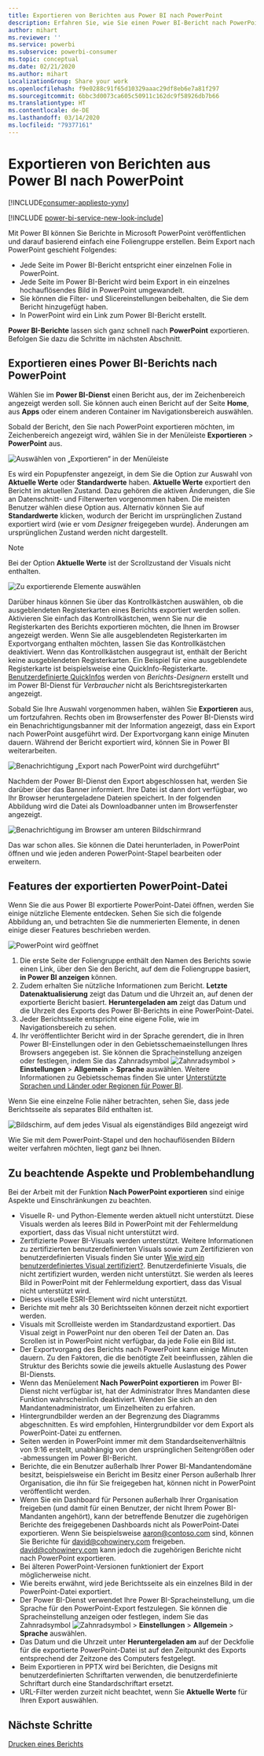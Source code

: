 ```yaml
---
title: Exportieren von Berichten aus Power BI nach PowerPoint
description: Erfahren Sie, wie Sie einen Power BI-Bericht nach PowerPoint exportieren.
author: mihart
ms.reviewer: ''
ms.service: powerbi
ms.subservice: powerbi-consumer
ms.topic: conceptual
ms.date: 02/21/2020
ms.author: mihart
LocalizationGroup: Share your work
ms.openlocfilehash: f9e0288c91f65d10329aaac29df8eb6e7a81f297
ms.sourcegitcommit: 6bbc3d0073ca605c50911c162dc9f58926db7b66
ms.translationtype: HT
ms.contentlocale: de-DE
ms.lasthandoff: 03/14/2020
ms.locfileid: "79377161"
---
```

# <a name="export-reports-from-power-bi-to-powerpoint"></a>Exportieren von Berichten aus Power BI nach PowerPoint

[!INCLUDE[consumer-appliesto-yyny](../includes/consumer-appliesto-yyny.md)]

[!INCLUDE [power-bi-service-new-look-include](../includes/power-bi-service-new-look-include.md)]

Mit Power BI können Sie Berichte in Microsoft PowerPoint veröffentlichen und darauf basierend einfach eine Foliengruppe erstellen. Beim Export nach PowerPoint geschieht Folgendes:

* Jede Seite im Power BI-Bericht entspricht einer einzelnen Folie in PowerPoint.
* Jede Seite im Power BI-Bericht wird beim Export in ein einzelnes hochauflösendes Bild in PowerPoint umgewandelt.
* Sie können die Filter- und Slicereinstellungen beibehalten, die Sie dem Bericht hinzugefügt haben.
* In PowerPoint wird ein Link zum Power BI-Bericht erstellt.

**Power BI-Berichte** lassen sich ganz schnell nach **PowerPoint** exportieren. Befolgen Sie dazu die Schritte im nächsten Abschnitt.

## <a name="export-your-power-bi-report-to-powerpoint"></a>Exportieren eines Power BI-Berichts nach PowerPoint
Wählen Sie im **Power BI-Dienst** einen Bericht aus, der im Zeichenbereich angezeigt werden soll. Sie können auch einen Bericht auf der Seite **Home**, aus **Apps** oder einem anderen Container im Navigationsbereich auswählen.

Sobald der Bericht, den Sie nach PowerPoint exportieren möchten, im Zeichenbereich angezeigt wird, wählen Sie in der Menüleiste **Exportieren** > **PowerPoint** aus.

![Auswählen von „Exportieren“ in der Menüleiste](media/end-user-powerpoint/power-bi-export.png)

Es wird ein Popupfenster angezeigt, in dem Sie die Option zur Auswahl von **Aktuelle Werte** oder **Standardwerte** haben. **Aktuelle Werte** exportiert den Bericht im aktuellen Zustand. Dazu gehören die aktiven Änderungen, die Sie an Datenschnitt- und Filterwerten vorgenommen haben. Die meisten Benutzer wählen diese Option aus. Alternativ können Sie auf **Standardwerte** klicken, wodurch der Bericht im ursprünglichen Zustand exportiert wird (wie er vom *Designer* freigegeben wurde). Änderungen am ursprünglichen Zustand werden nicht dargestellt.

> [!NOTE]
> Bei der Option **Aktuelle Werte** ist der Scrollzustand der Visuals nicht enthalten.

![Zu exportierende Elemente auswählen](media/end-user-powerpoint/power-bi-current-values.png)
 
Darüber hinaus können Sie über das Kontrollkästchen auswählen, ob die ausgeblendeten Registerkarten eines Berichts exportiert werden sollen. Aktivieren Sie einfach das Kontrollkästchen, wenn Sie nur die Registerkarten des Berichts exportieren möchten, die Ihnen im Browser angezeigt werden. Wenn Sie alle ausgeblendeten Registerkarten im Exportvorgang enthalten möchten, lassen Sie das Kontrollkästchen deaktiviert. Wenn das Kontrollkästchen ausgegraut ist, enthält der Bericht keine ausgeblendeten Registerkarten. Ein Beispiel für eine ausgeblendete Registerkarte ist beispielsweise eine QuickInfo-Registerkarte. [Benutzerdefinierte QuickInfos](../desktop-tooltips.md) werden von *Berichts-Designern* erstellt und im Power BI-Dienst für *Verbraucher* nicht als Berichtsregisterkarten angezeigt. 

Sobald Sie Ihre Auswahl vorgenommen haben, wählen Sie **Exportieren** aus, um fortzufahren. Rechts oben im Browserfenster des Power BI-Diensts wird ein Benachrichtigungsbanner mit der Information angezeigt, dass ein Export nach PowerPoint ausgeführt wird. Der Exportvorgang kann einige Minuten dauern. Während der Bericht exportiert wird, können Sie in Power BI weiterarbeiten.

![Benachrichtigung „Export nach PowerPoint wird durchgeführt“](media/end-user-powerpoint/power-bi-export-progress.png)

Nachdem der Power BI-Dienst den Export abgeschlossen hat, werden Sie darüber über das Banner informiert. Ihre Datei ist dann dort verfügbar, wo Ihr Browser heruntergeladene Dateien speichert. In der folgenden Abbildung wird die Datei als Downloadbanner unten im Browserfenster angezeigt.

![Benachrichtigung im Browser am unteren Bildschirmrand](media/end-user-powerpoint/power-bi-browsers.png)

Das war schon alles. Sie können die Datei herunterladen, in PowerPoint öffnen und wie jeden anderen PowerPoint-Stapel bearbeiten oder erweitern.

## <a name="check-out-your-exported-powerpoint-file"></a>Features der exportierten PowerPoint-Datei
Wenn Sie die aus Power BI exportierte PowerPoint-Datei öffnen, werden Sie einige nützliche Elemente entdecken. Sehen Sie sich die folgende Abbildung an, und betrachten Sie die nummerierten Elemente, in denen einige dieser Features beschrieben werden.

![PowerPoint wird geöffnet](media/end-user-powerpoint/power-bi-powerpoint.png)

1. Die erste Seite der Foliengruppe enthält den Namen des Berichts sowie einen Link, über den Sie den Bericht, auf dem die Foliengruppe basiert, **in Power BI anzeigen** können.
2. Zudem erhalten Sie nützliche Informationen zum Bericht. **Letzte Datenaktualisierung** zeigt das Datum und die Uhrzeit an, auf denen der exportierte Bericht basiert. **Heruntergeladen am** zeigt das Datum und die Uhrzeit des Exports des Power BI-Berichts in eine PowerPoint-Datei.
3. Jeder Berichtsseite entspricht eine eigene Folie, wie im Navigationsbereich zu sehen. 
4. Ihr veröffentlichter Bericht wird in der Sprache gerendert, die in Ihren Power BI-Einstellungen oder in den Gebietsschemaeinstellungen Ihres Browsers angegeben ist. Sie können die Spracheinstellung anzeigen oder festlegen, indem Sie das Zahnradsymbol ![Zahnradsymbol](media/end-user-powerpoint/power-bi-settings-icon.png) > **Einstellungen** > **Allgemein** > **Sprache** auswählen. Weitere Informationen zu Gebietsschemas finden Sie unter [Unterstützte Sprachen und Länder oder Regionen für Power BI](../supported-languages-countries-regions.md).


Wenn Sie eine einzelne Folie näher betrachten, sehen Sie, dass jede Berichtsseite als separates Bild enthalten ist.

![Bildschirm, auf dem jedes Visual als eigenständiges Bild angezeigt wird](media/end-user-powerpoint/power-bi-images.png)

Wie Sie mit dem PowerPoint-Stapel und den hochauflösenden Bildern weiter verfahren möchten, liegt ganz bei Ihnen.

## <a name="considerations-and-troubleshooting"></a>Zu beachtende Aspekte und Problembehandlung
Bei der Arbeit mit der Funktion **Nach PowerPoint exportieren** sind einige Aspekte und Einschränkungen zu beachten.

* Visuelle R- und Python-Elemente werden aktuell nicht unterstützt. Diese Visuals werden als leeres Bild in PowerPoint mit der Fehlermeldung exportiert, dass das Visual nicht unterstützt wird.
* Zertifizierte Power BI-Visuals werden unterstützt. Weitere Informationen zu zertifizierten benutzerdefinierten Visuals sowie zum Zertifizieren von benutzerdefinierten Visuals finden Sie unter [Wie wird ein benutzerdefiniertes Visual zertifiziert?](../developer/power-bi-custom-visuals-certified.md). Benutzerdefinierte Visuals, die nicht zertifiziert wurden, werden nicht unterstützt. Sie werden als leeres Bild in PowerPoint mit der Fehlermeldung exportiert, dass das Visual nicht unterstützt wird.
* Dieses visuelle ESRI-Element wird nicht unterstützt.
* Berichte mit mehr als 30 Berichtsseiten können derzeit nicht exportiert werden.
* Visuals mit Scrollleiste werden im Standardzustand exportiert. Das Visual zeigt in PowerPoint nur den oberen Teil der Daten an. Das Scrollen ist in PowerPoint nicht verfügbar, da jede Folie ein Bild ist. 
* Der Exportvorgang des Berichts nach PowerPoint kann einige Minuten dauern. Zu den Faktoren, die die benötigte Zeit beeinflussen, zählen die Struktur des Berichts sowie die jeweils aktuelle Auslastung des Power BI-Diensts.
* Wenn das Menüelement **Nach PowerPoint exportieren** im Power BI-Dienst nicht verfügbar ist, hat der Administrator Ihres Mandanten diese Funktion wahrscheinlich deaktiviert. Wenden Sie sich an den Mandantenadministrator, um Einzelheiten zu erfahren.
* Hintergrundbilder werden an der Begrenzung des Diagramms abgeschnitten. Es wird empfohlen, Hintergrundbilder vor dem Export als PowerPoint-Datei zu entfernen.
* Seiten werden in PowerPoint immer mit dem Standardseitenverhältnis von 9:16 erstellt, unabhängig von den ursprünglichen Seitengrößen oder -abmessungen im Power BI-Bericht.
* Berichte, die ein Benutzer außerhalb Ihrer Power BI-Mandantendomäne besitzt, beispielsweise ein Bericht im Besitz einer Person außerhalb Ihrer Organisation, die ihn für Sie freigegeben hat, können nicht in PowerPoint veröffentlicht werden.
* Wenn Sie ein Dashboard für Personen außerhalb Ihrer Organisation freigeben (und damit für einen Benutzer, der nicht Ihrem Power BI-Mandanten angehört), kann der betreffende Benutzer die zugehörigen Berichte des freigegebenen Dashboards nicht als PowerPoint-Datei exportieren. Wenn Sie beispielsweise aaron@contoso.com sind, können Sie Berichte für david@cohowinery.com freigeben. david@cohowinery.com kann jedoch die zugehörigen Berichte nicht nach PowerPoint exportieren.
* Bei älteren PowerPoint-Versionen funktioniert der Export möglicherweise nicht.
* Wie bereits erwähnt, wird jede Berichtsseite als ein einzelnes Bild in der PowerPoint-Datei exportiert.
* Der Power BI-Dienst verwendet Ihre Power BI-Spracheinstellung, um die Sprache für den PowerPoint-Export festzulegen. Sie können die Spracheinstellung anzeigen oder festlegen, indem Sie das Zahnradsymbol ![Zahnradsymbol](media/end-user-powerpoint/power-bi-settings-icon.png) > **Einstellungen** > **Allgemein** > **Sprache** auswählen.
* Das Datum und die Uhrzeit unter **Heruntergeladen am** auf der Deckfolie für die exportierte PowerPoint-Datei ist auf den Zeitpunkt des Exports entsprechend der Zeitzone des Computers festgelegt.
* Beim Exportieren in PPTX wird bei Berichten, die Designs mit benutzerdefinierten Schriftarten verwenden, die benutzerdefinierte Schriftart durch eine Standardschriftart ersetzt.
* URL-Filter werden zurzeit nicht beachtet, wenn Sie **Aktuelle Werte** für Ihren Export auswählen.

## <a name="next-steps"></a>Nächste Schritte
[Drucken eines Berichts](end-user-print.md)
